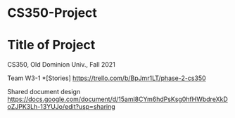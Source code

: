 # CS350-Project
# Title of Project
CS350, Old Dominion Univ., Fall 2021

Team W3-1
*[Stories] https://trello.com/b/BpJmr1LT/phase-2-cs350

Shared document design
https://docs.google.com/document/d/15aml8CYm6hdPsKsg0hfHWbdreXkDoZJPK3Lh-13YUJo/edit?usp=sharing
